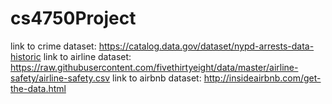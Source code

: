 # cs4750Project
link to crime dataset: https://catalog.data.gov/dataset/nypd-arrests-data-historic
link to airline dataset: https://raw.githubusercontent.com/fivethirtyeight/data/master/airline-safety/airline-safety.csv
link to airbnb dataset: http://insideairbnb.com/get-the-data.html
